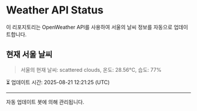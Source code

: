 
# Weather API Status

이 리포지토리는 OpenWeather API를 사용하여 서울의 날씨 정보를 자동으로 업데이트합니다.

## 현재 서울 날씨
> 서울의 현재 날씨: scattered clouds, 온도: 28.56°C, 습도: 77%

⏳ 업데이트 시간: 2025-08-21 12:21:25 (UTC)

---
자동 업데이트 봇에 의해 관리됩니다.

